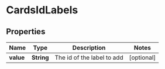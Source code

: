 # CardsIdLabels

## Properties
Name | Type | Description | Notes
------------ | ------------- | ------------- | -------------
**value** | **String** | The id of the label to add |  [optional]
